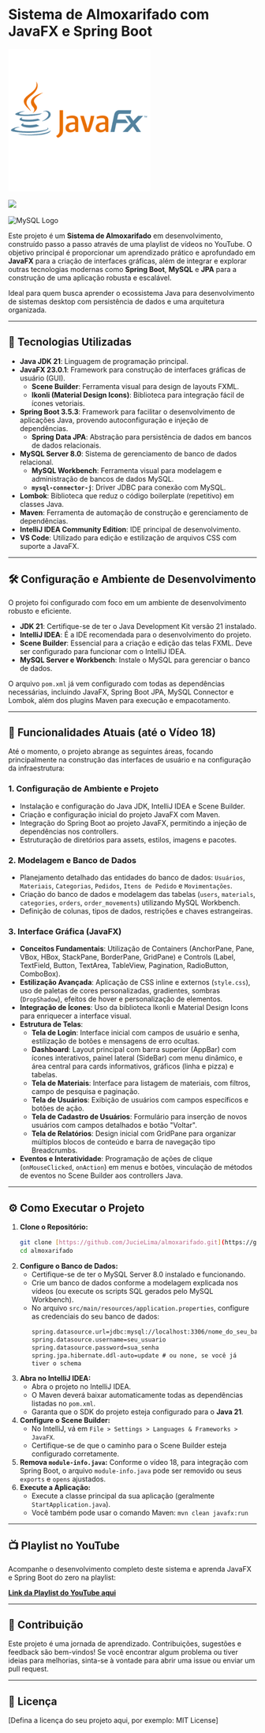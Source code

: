 # Sistema de Almoxarifado com JavaFX e Spring Boot

![JavaFX Logo](https://raw.githubusercontent.com/github/explore/refs/heads/main/topics/javafx/javafx.png) 

<img src="https://spring.io/img/projects/spring-boot.svg" width="300">

![MySQL Logo](https://www.mysql.com/common/logos/logo-mysql-170x115.png)

Este projeto é um **Sistema de Almoxarifado** em desenvolvimento, construído passo a passo através de uma playlist de vídeos no YouTube. O objetivo principal é proporcionar um aprendizado prático e aprofundado em **JavaFX** para a criação de interfaces gráficas, além de integrar e explorar outras tecnologias modernas como **Spring Boot**, **MySQL** e **JPA** para a construção de uma aplicação robusta e escalável.

Ideal para quem busca aprender o ecossistema Java para desenvolvimento de sistemas desktop com persistência de dados e uma arquitetura organizada.

---

## 🚀 Tecnologias Utilizadas

* **Java JDK 21**: Linguagem de programação principal.
* **JavaFX 23.0.1**: Framework para construção de interfaces gráficas de usuário (GUI).
    * **Scene Builder**: Ferramenta visual para design de layouts FXML.
    * **Ikonli (Material Design Icons)**: Biblioteca para integração fácil de ícones vetoriais.
* **Spring Boot 3.5.3**: Framework para facilitar o desenvolvimento de aplicações Java, provendo autoconfiguração e injeção de dependências.
    * **Spring Data JPA**: Abstração para persistência de dados em bancos de dados relacionais.
* **MySQL Server 8.0**: Sistema de gerenciamento de banco de dados relacional.
    * **MySQL Workbench**: Ferramenta visual para modelagem e administração de bancos de dados MySQL.
    * **`mysql-connector-j`**: Driver JDBC para conexão com MySQL.
* **Lombok**: Biblioteca que reduz o código boilerplate (repetitivo) em classes Java.
* **Maven**: Ferramenta de automação de construção e gerenciamento de dependências.
* **IntelliJ IDEA Community Edition**: IDE principal de desenvolvimento.
* **VS Code**: Utilizado para edição e estilização de arquivos CSS com suporte a JavaFX.

---

## 🛠️ Configuração e Ambiente de Desenvolvimento

O projeto foi configurado com foco em um ambiente de desenvolvimento robusto e eficiente.

* **JDK 21**: Certifique-se de ter o Java Development Kit versão 21 instalado.
* **IntelliJ IDEA**: É a IDE recomendada para o desenvolvimento do projeto.
* **Scene Builder**: Essencial para a criação e edição das telas FXML. Deve ser configurado para funcionar com o IntelliJ IDEA.
* **MySQL Server e Workbench**: Instale o MySQL para gerenciar o banco de dados.

O arquivo `pom.xml` já vem configurado com todas as dependências necessárias, incluindo JavaFX, Spring Boot JPA, MySQL Connector e Lombok, além dos plugins Maven para execução e empacotamento.

---

## 🎯 Funcionalidades Atuais (até o Vídeo 18)

Até o momento, o projeto abrange as seguintes áreas, focando principalmente na construção das interfaces de usuário e na configuração da infraestrutura:

### 1. **Configuração de Ambiente e Projeto**
* Instalação e configuração do Java JDK, IntelliJ IDEA e Scene Builder.
* Criação e configuração inicial do projeto JavaFX com Maven.
* Integração do Spring Boot ao projeto JavaFX, permitindo a injeção de dependências nos controllers.
* Estruturação de diretórios para assets, estilos, imagens e pacotes.

### 2. **Modelagem e Banco de Dados**
* Planejamento detalhado das entidades do banco de dados: `Usuários`, `Materiais`, `Categorias`, `Pedidos`, `Itens de Pedido` e `Movimentações`.
* Criação do banco de dados e modelagem das tabelas (`users`, `materials`, `categories`, `orders`, `order_movements`) utilizando MySQL Workbench.
* Definição de colunas, tipos de dados, restrições e chaves estrangeiras.

### 3. **Interface Gráfica (JavaFX)**
* **Conceitos Fundamentais**: Utilização de Containers (AnchorPane, Pane, VBox, HBox, StackPane, BorderPane, GridPane) e Controls (Label, TextField, Button, TextArea, TableView, Pagination, RadioButton, ComboBox).
* **Estilização Avançada**: Aplicação de CSS inline e externos (`style.css`), uso de paletas de cores personalizadas, gradientes, sombras (`DropShadow`), efeitos de hover e personalização de elementos.
* **Integração de Ícones**: Uso da biblioteca Ikonli e Material Design Icons para enriquecer a interface visual.
* **Estrutura de Telas**:
    * **Tela de Login**: Interface inicial com campos de usuário e senha, estilização de botões e mensagens de erro ocultas.
    * **Dashboard**: Layout principal com barra superior (AppBar) com ícones interativos, painel lateral (SideBar) com menu dinâmico, e área central para cards informativos, gráficos (linha e pizza) e tabelas.
    * **Tela de Materiais**: Interface para listagem de materiais, com filtros, campo de pesquisa e paginação.
    * **Tela de Usuários**: Exibição de usuários com campos específicos e botões de ação.
    * **Tela de Cadastro de Usuários**: Formulário para inserção de novos usuários com campos detalhados e botão "Voltar".
    * **Tela de Relatórios**: Design inicial com GridPane para organizar múltiplos blocos de conteúdo e barra de navegação tipo Breadcrumbs.
* **Eventos e Interatividade**: Programação de ações de clique (`onMouseClicked`, `onAction`) em menus e botões, vinculação de métodos de eventos no Scene Builder aos controllers Java.

---

## ⚙️ Como Executar o Projeto

1.  **Clone o Repositório:**
    ```bash
    git clone [https://github.com/JucieLima/almoxarifado.git](https://github.com/JucieLima/almoxarifado.git)
    cd almoxarifado
    ```
2.  **Configure o Banco de Dados:**
    * Certifique-se de ter o MySQL Server 8.0 instalado e funcionando.
    * Crie um banco de dados conforme a modelagem explicada nos vídeos (ou execute os scripts SQL gerados pelo MySQL Workbench).
    * No arquivo `src/main/resources/application.properties`, configure as credenciais do seu banco de dados:
        ```properties
        spring.datasource.url=jdbc:mysql://localhost:3306/nome_do_seu_banco
        spring.datasource.username=seu_usuario
        spring.datasource.password=sua_senha
        spring.jpa.hibernate.ddl-auto=update # ou none, se você já tiver o schema
        ```
3.  **Abra no IntelliJ IDEA:**
    * Abra o projeto no IntelliJ IDEA.
    * O Maven deverá baixar automaticamente todas as dependências listadas no `pom.xml`.
    * Garanta que o SDK do projeto esteja configurado para o **Java 21**.
4.  **Configure o Scene Builder:**
    * No IntelliJ, vá em `File > Settings > Languages & Frameworks > JavaFX`.
    * Certifique-se de que o caminho para o Scene Builder esteja configurado corretamente.
5.  **Remova `module-info.java`:** Conforme o vídeo 18, para integração com Spring Boot, o arquivo `module-info.java` pode ser removido ou seus `exports` e `opens` ajustados.
6.  **Execute a Aplicação:**
    * Execute a classe principal da sua aplicação (geralmente `StartApplication.java`).
    * Você também pode usar o comando Maven: `mvn clean javafx:run`

---

## 📺 Playlist no YouTube

Acompanhe o desenvolvimento completo deste sistema e aprenda JavaFX e Spring Boot do zero na playlist:

**[Link da Playlist do YouTube aqui](https://youtube.com/playlist?list=PL0jjh7ZB-bqa1_cfqgsyZWZ7Hjbf_rCCu&si=YxBMJJCRlcPaNjvd)**

---

## 🤝 Contribuição

Este projeto é uma jornada de aprendizado. Contribuições, sugestões e feedback são bem-vindos! Se você encontrar algum problema ou tiver ideias para melhorias, sinta-se à vontade para abrir uma issue ou enviar um pull request.

---

## 📄 Licença

[Defina a licença do seu projeto aqui, por exemplo: MIT License]